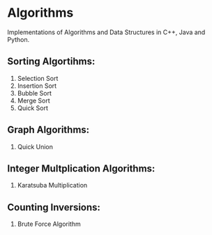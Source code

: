 # Algorithms
Implementations of Algorithms and Data Structures in C++, Java and Python.

## Sorting Algortihms:
1. Selection Sort
2. Insertion Sort
3. Bubble Sort
4. Merge Sort
5. Quick Sort

## Graph Algorithms:
1. Quick Union

## Integer Multplication Algorithms:
1. Karatsuba Multiplication

## Counting Inversions:
1. Brute Force Algorithm